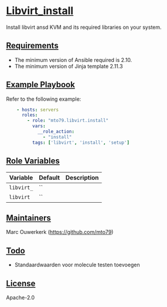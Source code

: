 # [Libvirt_install](#libvirt-install)

Install libvirt ansd KVM and its required libraries on your system.

## [Requirements](#requirements)

* The minimum version of Ansible required is 2.10.
* The minimum version of Jinja template 2.11.3

## [Example Playbook](#example-playbook)

Refer to the following example:

```yaml
    - hosts: servers
      roles:
        - role: "mto79.libvirt.install"
          vars:
            __role_action:
              - "install"
          tags: ['libvirt', 'install', 'setup']

```

## [Role Variables](#role-variables)

| Variable | Default | Description |
| -------- | ------- | ----------- |
| `libvirt_` | `` |  |
| `libvirt` | `` |  |

## [Maintainers](#maintainers)

Marc Ouwerkerk (<https://github.com/mto79>)

## [Todo](#todo)

* Standaardwaarden voor molecule testen toevoegen

## [License](#license)
Apache-2.0
